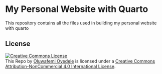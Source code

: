 # My Personal Website with Quarto
This repository contains all the files used in building my personal website with quarto

## License

<a rel="license" href="http://creativecommons.org/licenses/by-nc/4.0/"><img alt="Creative Commons License" style="border-width:0" src="https://i.creativecommons.org/l/by-nc/4.0/80x15.png" /></a><br />This <span xmlns:dct="http://purl.org/dc/terms/" property="dct:title">Repo</span> by <a xmlns:cc="http://creativecommons.org/ns#" href="https://github.com/BB1464/WeatherData" property="cc:attributionName" rel="cc:attributionURL">Oluwafemi Oyedele</a> is licensed under a <a rel="license" href="http://creativecommons.org/licenses/by-nc/4.0/">Creative Commons Attribution-NonCommercial 4.0 International License</a>.
